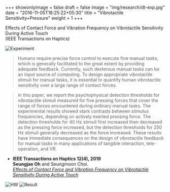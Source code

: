 +++
showonlyimage = false
draft = false
image = "img/research/dt-exp.jpg"
date = "2016-11-05T18:25:22+05:30"
title = "Vibrotactile Sensitivity+Pressure"
weight = 1
+++

Effects of Contact Force and Vibration Frequency on Vibrotactile Sensitivity During Active Touch<br>(IEEE Transactions on Haptics)
<!--more-->

![Experiment][1]

>Humans require precise force control to execute fine manual tasks, which is generally facilitated to the great extent by providing adequate feedback. Currently, such dexterous manual tasks can be an input source of computing. To design appropriate vibrotactile stimuli for manual tasks, it is essential to quantify human vibrotactile sensitivity over a large range of contact forces. 

>In this paper, we report the psychophysical detection thresholds for vibrotactile stimuli measured for five pressing forces that cover the range of forces encountered during ordinary manual tasks. The experimental results showed stark contrasts between stimulus frequencies, depending on actively exerted pressing force. The detection thresholds for 40 Hz stimuli first increased then decreased as the pressing force increased, but the detection thresholds for 250 Hz stimuli generally decreased as the force increased. These results have immediate consequences on the design of vibrotactile feedback for manual tasks in many applications of tangible interaction, tele-operation, and VR.

* **IEEE Transactions on Haptics 12(4), 2019**<br>**Seungjae Oh** and Seungmoon Choi.<br>*[Effects of Contact Force and Vibration Frequency on Vibrotactile Sensitivity During Active Touch](https://doi.org/10.1109/TOH.2019.2929521)*
<!-- * Link: [Full Paper](https://doi.org/10.1109/TOH.2019.2929521) -->

![HW][3]
![Result][2]


[1]: /img/research/dt-exp.jpg
[2]: /img/research/dt-res.png
[3]: /img/research/dt-hw.png
